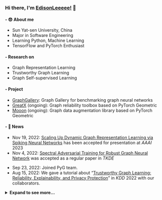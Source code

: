 ### Hi there, I'm [EdisonLeeeee!](https://github.com/EdisonLeeeee) 👋


#### - 😎 About me
- Sun Yat-sen University, China
- Major in Software Engineering
- Learning Python, Machine Learning
- TensorFlow and PyTorch Enthusiast


#### - Research on

+ Graph Representation Learning
+ Trustworthy Graph Learning
+ Graph Self-supervised Learning


#### - Project
+ [GraphGallery](https://github.com/EdisonLeeeee/GraphGallery): Graph Gallery for benchmarking graph neural networks
+ [GreatX](https://github.com/EdisonLeeeee/GreatX) (ongoing): Graph reliability toolbox based on PyTorch Geometric
+ [Mooon](https://github.com/EdisonLeeeee/Mooon) (ongoing): Graph data augmentation library based on PyTorch Geometric

#### - 💨 News
- Nov 19, 2022: [Scaling Up Dynamic Graph Representation Learning via Spiking Neural Networks](https://arxiv.org/abs/2208.10364) has been accepted for presentation at *AAAI* 2023
- Nov 4, 2022: [Spectral Adversarial Training for Robust Graph Neural Network](https://arxiv.org/abs/2211.10896) was accepted as a regular paper in *TKDE*
+ Sep 23, 2022: Joined PyG team.
+ Aug 15, 2022: We gave a tutorial about “[Trustworthy Graph Learning: Reliability, Explainability, and Privacy Protection](https://ai.tencent.com/ailab/ml/twgl/)” in *KDD* 2022 with our collaborators.

<details>
<summary><b>Expand to see more...</b></summary>
  
 
* Apr 21, 2022: [Spiking Graph Convolutional Networks](https://arxiv.org/abs/2205.02767) was accepted for presentation at *IJCAI* 2022
* Apr 30, 2021: [Understanding Structural Vulnerability in Graph Convolutional Networks](https://www.ijcai.org/proceedings/2021/310) has been accepted for presentation at *IJCAI* 2021
* Apr 27, 2021: [Adversarial Attack on Large Scale Graph](https://arxiv.org/abs/2009.03488) was accepted as a regular paper in *TKDE*
* Feb 21, 2021: [GraphGallery: A Platform for Fast Benchmarking and Easy Development of Graph Neural Networks Based Intelligent Software](https://arxiv.org/abs/2102.07933) was accepted as an demonstrations track paper in *ICSE* 2021
  
</details>


